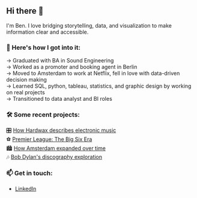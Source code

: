 ## Hi there 👋

<!--
**ben-baror/ben-baror** is a ✨ _special_ ✨ repository because its `README.md` (this file) appears on your GitHub profile.

Here are some ideas to get you started:

- 🔭 I’m currently working on ...
- 🌱 I’m currently learning ...
- 👯 I’m looking to collaborate on ...
- 🤔 I’m looking for help with ...
- 💬 Ask me about ...
- 📫 How to reach me: ...
- 😄 Pronouns: ...
- ⚡ Fun fact: ...
-->
I'm Ben. I love bridging storytelling, data, and visualization to make information clear and accessible.

### 🌱 Here's how I got into it:<br>
→ Graduated with BA in Sound Engineering <br>
→ Worked as a promoter and booking agent in Berlin <br>
→ Moved to Amsterdam to work at Netflix, fell in love with data-driven decision making <br>
→ Learned SQL, python, tableau, statistics, and graphic design by working on real projects <br>
→ Transitioned to data analyst and BI roles 

### 🛠️ Some recent projects: <br>
🎛️ [How Hardwax describes electronic music](https://github.com/ben-baror/hardwax_descriptions) <br>
⚽ [Premier League: The Big Six Era](https://github.com/ben-baror/epl_big_6_rankings_viz) <br>
🏙️ [How Amsterdam expanded over time](https://github.com/ben-baror/amsterdam-construction-history) <br>
🎶 [Bob Dylan's discography exploration](https://github.com/ben-baror/bob-dylan-discography-viz) <br>

### 📫 Get in touch: <br>
 - [LinkedIn](https://www.linkedin.com/in/ben-baror/) <br>
